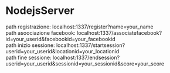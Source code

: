 ﻿# NodejsServer

path registrazione: localhost:1337/register?name=your_name  
path asoociazione facebook: localhost:1337/associatefacebook?id=your_userid&facebookid=your_facebookid  
path inizio sessione: localhost:1337/startsession?userid=your_userid&locationid=your_locationid  
path fine sessione: localhost:1337/endsession?userid=your_userid&sessionid=your_sessionid&score=your_score  
